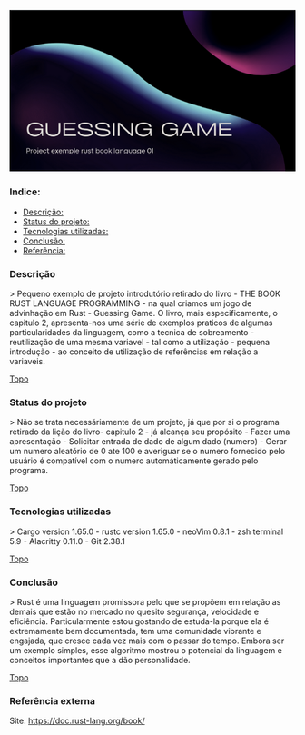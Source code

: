 

![img_template](https://github.com/miquerinus/the_guessing_game/blob/494b6387eb164bae40da92969ab1741ce1c1c495/img/principal.png) 

<a name="ancora"></a>

<h3>Indice:</h3>

- [Descrição:](#ancora1)
- [Status do projeto:](#ancora2)
- [Tecnologias utilizadas:](#ancora3)
- [Conclusão:](#ancora4)
 - [Referência:](#ancora5)
<a id="ancora1"></a>
<h3> Descrição</h3>
> Pequeno exemplo de projeto introdutório retirado do livro - THE BOOK RUST LANGUAGE PROGRAMMING - na qual criamos um jogo de advinhação em Rust - Guessing Game. O livro, mais especificamente, o capitulo 2, apresenta-nos uma série de exemplos praticos de algumas particularidades da linguagem, como a tecnica de sobreamento - reutilização de uma mesma variavel - tal como a utilização - pequena introdução - ao conceito de utilização de referências em relação a variaveis.

[Topo](#ancora)<a id="ancora2"></a>
<h3>Status do projeto</h3>
> Não se trata necessáriamente de um projeto, já que por si o programa retirado da lição do livro- capitulo 2 -  já alcança seu propósito -  Fazer uma apresentação - Solicitar entrada de dado de algum dado (numero) - Gerar um numero aleatório de 0 ate 100 e averiguar se o numero fornecido pelo usuário é compatível com o numero automáticamente gerado pelo programa.

[Topo](#ancora)<a id="ancora3"></a>
<h3> Tecnologias utilizadas</h3>
> Cargo version 1.65.0 
- rustc version 1.65.0 
- neoVim 0.8.1
- zsh terminal 5.9
- Alacritty 0.11.0
- Git 2.38.1

[Topo](#ancora)<a id="ancora4"></a>
<h3>Conclusão</h3>
> Rust é uma linguagem promissora pelo que se propõem em relação as demais que estão no mercado no quesito segurança, velocidade e eficiência. Particularmente estou gostando de estuda-la porque ela é extremamente bem documentada, tem uma comunidade vibrante e engajada, que cresce cada vez mais com o passar do tempo. Embora  ser um  exemplo simples, esse algoritmo mostrou o potencial  da linguagem e conceitos importantes que a dão personalidade. 

[Topo](#ancora)<a id="ancora5"></a>
<h3>Referência externa</h3>

Site: https://doc.rust-lang.org/book/
